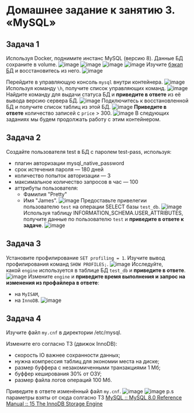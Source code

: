 # Домашнее задание к занятию 3. «MySQL»

## Задача 1

Используя Docker, поднимите инстанс MySQL (версию 8). Данные БД сохраните в volume.
![image](https://github.com/SaisPRM/devops-netology/blob/main/06-db-03-mysql/screen/Screenshot_1.jpg)
![image](https://github.com/SaisPRM/devops-netology/blob/main/06-db-03-mysql/screen/Screenshot_2.jpg)
![image](https://github.com/SaisPRM/devops-netology/blob/main/06-db-03-mysql/screen/Screenshot_3.jpg)
![image](https://github.com/SaisPRM/devops-netology/blob/main/06-db-03-mysql/screen/Screenshot_4.jpg)
Изучите [бэкап БД](https://github.com/netology-code/virt-homeworks/tree/virt-11/06-db-03-mysql/test_data) и восстановитесь из него.
![image](https://github.com/SaisPRM/devops-netology/blob/main/06-db-03-mysql/screen/Screenshot_5.jpg)

Перейдите в управляющую консоль `mysql` внутри контейнера.
![image](https://github.com/SaisPRM/devops-netology/blob/main/06-db-03-mysql/screen/Screenshot_7.jpg)
Используя команду `\h`, получите список управляющих команд.
![image](https://github.com/SaisPRM/devops-netology/blob/main/06-db-03-mysql/screen/Screenshot_8.jpg)
Найдите команду для выдачи статуса БД и **приведите в ответе** из её вывода версию сервера БД.
![image](https://github.com/SaisPRM/devops-netology/blob/main/06-db-03-mysql/screen/Screenshot_9.jpg)
Подключитесь к восстановленной БД и получите список таблиц из этой БД.
![image](https://github.com/SaisPRM/devops-netology/blob/main/06-db-03-mysql/screen/Screenshot_10.jpg)
**Приведите в ответе** количество записей с `price` > 300.
![image](https://github.com/SaisPRM/devops-netology/blob/main/06-db-03-mysql/screen/Screenshot_11.jpg)
В следующих заданиях мы будем продолжать работу с этим контейнером.

## Задача 2

Создайте пользователя test в БД c паролем test-pass, используя:

- плагин авторизации mysql_native_password
- срок истечения пароля — 180 дней
- количество попыток авторизации — 3
- максимальное количество запросов в час — 100
- аттрибуты пользователя:
  - Фамилия "Pretty"
  - Имя "James".
![image](https://github.com/SaisPRM/devops-netology/blob/main/06-db-03-mysql/screen/Screenshot_12.jpg)
Предоставьте привелегии пользователю `test` на операции SELECT базы `test_db`.
![image](https://github.com/SaisPRM/devops-netology/blob/main/06-db-03-mysql/screen/Screenshot_13.jpg)
Используя таблицу INFORMATION_SCHEMA.USER_ATTRIBUTES, получите данные по пользователю `test` и **приведите в ответе к задаче**.
![image](https://github.com/SaisPRM/devops-netology/blob/main/06-db-03-mysql/screen/Screenshot_15.jpg)
## Задача 3

Установите профилирование `SET profiling = 1`. Изучите вывод профилирования команд `SHOW PROFILES;`.
![image](https://github.com/SaisPRM/devops-netology/blob/main/06-db-03-mysql/screen/Screenshot_17.jpg)
Исследуйте, какой `engine` используется в таблице БД `test_db` и **приведите в ответе**.
![image](https://github.com/SaisPRM/devops-netology/blob/main/06-db-03-mysql/screen/Screenshot_18.jpg)
Измените `engine` и **приведите время выполнения и запрос на изменения из профайлера в ответе**:

- на `MyISAM`,
- на `InnoDB`.
![image](https://github.com/SaisPRM/devops-netology/blob/main/06-db-03-mysql/screen/Screenshot_19.jpg)
## Задача 4

Изучите файл `my.cnf` в директории /etc/mysql.

Измените его согласно ТЗ (движок InnoDB):

- скорость IO важнее сохранности данных;
- нужна компрессия таблиц для экономии места на диске;
- размер буффера с незакомиченными транзакциями 1 Мб;
- буффер кеширования 30% от ОЗУ;
- размер файла логов операций 100 Мб.

Приведите в ответе изменённый файл `my.cnf`.
![image](https://github.com/SaisPRM/devops-netology/blob/main/06-db-03-mysql/screen/Screenshot_20.jpg)
![image](https://github.com/SaisPRM/devops-netology/blob/main/06-db-03-mysql/screen/Screenshot_21.jpg)
p.s параметры взяты от сюда солгасно ТЗ [MySQL :: MySQL 8.0 Reference Manual :: 15 The InnoDB Storage Engine](https://dev.mysql.com/doc/refman/8.0/en/innodb-storage-engine.html)
